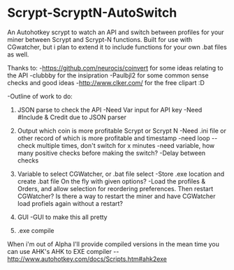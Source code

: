 Scrypt-ScryptN-AutoSwitch
=========================

An Autohotkey scrypt to watch an API and switch between profiles for your miner between Scrypt and Scrypt-N functions. Built for use with CGwatcher, but i plan to extend it to include functions for your own .bat files as well.

Thanks to: 
  -https://github.com/neurocis/coinvert for some ideas relating to the API
  -clubbby for the insipration
  -Paulbjl2 for some common sense checks and good ideas
  -http://www.clker.com/ for the free clipart :D

-Outline of work to do:
1. JSON parse to check the API
  -Need Var input for API key
  -Need #Include & Credit due to JSON parser

2. Output which coin is more profitable Scrypt or Scrypt N
  -Need .ini file or other record of which is more profitable and timestamp
  -need loop -- check multiple times, don't switch for x minutes
  -need variable, how many positive checks before making the switch?
  -Delay between checks

3. Variable to select CGWatcher, or .bat file select
  -Store .exe location and create .bat file On the fly with given options?
  -Load the profiles & Orders, and allow selection for reordering preferences. Then restart CGWatcher? Is there a way to restart the miner and have CGWatcher load profiels again without a restart?

4. GUI
  -GUI to make this all pretty

5. .exe compile


When i'm out of Alpha I'll provide compiled versions in the mean time you can use AHK's AHK to EXE compiler -- http://www.autohotkey.com/docs/Scripts.htm#ahk2exe
